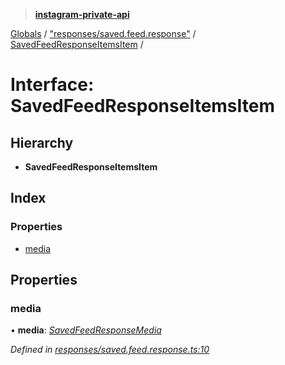 > **[instagram-private-api](../README.md)**

[Globals](../globals.md) / ["responses/saved.feed.response"](../modules/_responses_saved_feed_response_.md) / [SavedFeedResponseItemsItem](_responses_saved_feed_response_.savedfeedresponseitemsitem.md) /

# Interface: SavedFeedResponseItemsItem

## Hierarchy

* **SavedFeedResponseItemsItem**

## Index

### Properties

* [media](_responses_saved_feed_response_.savedfeedresponseitemsitem.md#media)

## Properties

###  media

• **media**: *[SavedFeedResponseMedia](_responses_saved_feed_response_.savedfeedresponsemedia.md)*

*Defined in [responses/saved.feed.response.ts:10](https://github.com/Nerixyz/instagram-private-api/blob/e5037ee/src/responses/saved.feed.response.ts#L10)*
